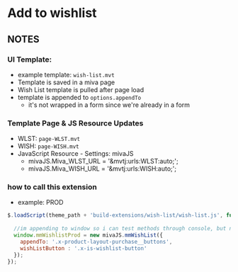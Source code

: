 # Add to wishlist 

## NOTES

### UI Template:

  - example template: `wish-list.mvt`
  - Template is saved in a miva page
  - Wish List template is pulled after page load
  - template is appended to `options.appendTo`
    - it's not wrapped in a form since we're already in a form



### Template Page & JS Resource Updates

  - WLST: `page-WLST.mvt`
  - WISH: `page-WISH.mvt`
  - JavaScript Resource - Settings: mivaJS
    - mivaJS.Miva_WLST_URL = '&mvtj:urls:WLST:auto;'; 
    - mivaJS.Miva_WISH_URL = '&mvtj:urls:WISH:auto;';


### how to call this extension
  - example: PROD
  ```js
  $.loadScript(theme_path + 'build-extensions/wish-list/wish-list.js', function() {
    
    //im appending to window so i can test methods through console, but not required.
    window.mmWishlistProd = new mivaJS.mmWishList({
      appendTo: '.x-product-layout-purchase__buttons',
      wishListButton : '.x-is-wishlist-button'
    });
  });
  ```

